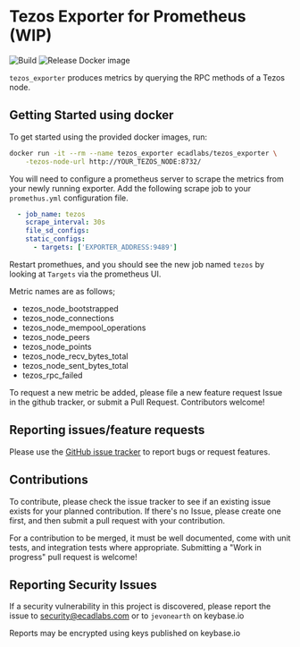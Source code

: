 # Tezos Exporter for Prometheus (WIP)

![Build](https://github.com/ecadlabs/tezos_exporter/workflows/Build/badge.svg)
![Release Docker image](https://github.com/ecadlabs/tezos_exporter/workflows/Release%20Docker%20image/badge.svg)

`tezos_exporter` produces metrics by querying the RPC methods of a Tezos node.

## Getting Started using docker

To get started using the provided docker images, run:

```sh
docker run -it --rm --name tezos_exporter ecadlabs/tezos_exporter \
    -tezos-node-url http://YOUR_TEZOS_NODE:8732/
```

You will need to configure a prometheus server to scrape the metrics from your
newly running exporter. Add the following scrape job to your `promethus.yml`
configuration file. 

```yaml
  - job_name: tezos
    scrape_interval: 30s
    file_sd_configs:
    static_configs:
      - targets: ['EXPORTER_ADDRESS:9489']
```

Restart promethues, and you should see the new job named `tezos` by looking at
`Targets` via the prometheus UI.

Metric names are as follows;

* tezos_node_bootstrapped
* tezos_node_connections
* tezos_node_mempool_operations
* tezos_node_peers
* tezos_node_points
* tezos_node_recv_bytes_total
* tezos_node_sent_bytes_total
* tezos_rpc_failed

To request a new metric be added, please file a new feature request Issue in
the github tracker, or submit a Pull Request. Contributors welcome!

## Reporting issues/feature requests

Please use the [GitHub issue
tracker](https://github.com/ecadlabs/go-tezos/issues) to report bugs or request
features.

## Contributions

To contribute, please check the issue tracker to see if an existing issue
exists for your planned contribution. If there's no Issue, please create one
first, and then submit a pull request with your contribution.

For a contribution to be merged, it must be well documented, come with unit
tests, and integration tests where appropriate. Submitting a "Work in progress"
pull request is welcome!

## Reporting Security Issues

If a security vulnerability in this project is discovered, please report the
issue to security@ecadlabs.com or to `jevonearth` on keybase.io

Reports may be encrypted using keys published on keybase.io
